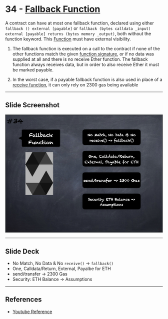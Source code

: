 # 34 - [Fallback Function](Fallback%20Function.md)
A contract can have at most one fallback function, declared using either `fallback () external [payable]` or `fallback (bytes calldata _input) external [payable] returns (bytes memory _output)`, both without the function keyword. This [Function](Functions.md) must have external visibility.

1. The fallback function is executed on a call to the contract if none of the other functions match the given [function signature](../1.%20Ethereum101/Function%20Selector.md), or if no data was supplied at all and there is no receive Ether function. The fallback function always receives data, but in order to also receive Ether it must be marked payable.
    
2. In the worst case, if a payable fallback function is also used in place of a [receive function](Receive%20Function.md), it can only rely on 2300 gas being available

___
## Slide Screenshot
![034.png](../../images/2.Solidity%20101/034.png)
___
## Slide Deck
- No Match, No Data & No `receive()` -> `fallback()`
- One, Calldata/Return, External, Payalbe for ETH
- send/transfer -> 2300 Gas
- Security: ETH Balance -> Assumptions
___
## References
- [Youtube Reference](https://youtu.be/TCl1IcGl_3I?t=1276)


